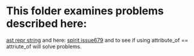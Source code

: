 # This folder examines problems described here:
  [ast repr string](https://stackoverflow.com/questions/67628514/boostspiritx3-problem-with-any-ast-class-representing-a-stdstring)
  and here:
  [spirit issue679](https://github.com/boostorg/spirit/issues/679)
  and to see if using attribute_of<RHS> == attriute_of<Rule> will solve problems.
  